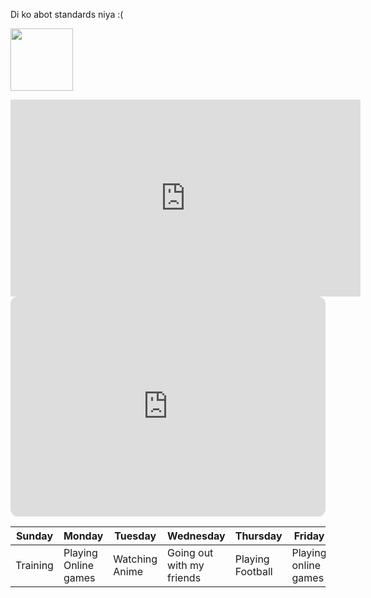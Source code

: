 Di ko abot standards niya :(


<img src="![image](https://user-images.githubusercontent.com/122423840/212249884-057fe39f-d0fd-4124-bb42-d5c97b896368.png)
" width="100" height="100">


<iframe width="560" height="315" src="https://www.youtube.com/embed/Gwc91r0UBUg" title="YouTube video player" frameborder="0" allow="accelerometer; autoplay; clipboard-write; encrypted-media; gyroscope; picture-in-picture; web-share" allowfullscreen></iframe>


<iframe style="border-radius:12px" src="https://open.spotify.com/embed/album/4shoxv60vMxSDq40tp5cSK?utm_source=generator" width="100%" height="352" frameBorder="0" allowfullscreen="" allow="autoplay; clipboard-write; encrypted-media; fullscreen; picture-in-picture" loading="lazy"></iframe>


| Sunday | Monday | Tuesday | Wednesday | Thursday | Friday | Saturday |
| ------ | ------ | ------- | --------- | -------- | ------ | -------- |
| Training | Playing Online games | Watching Anime | Going out with my friends | Playing Football | Playing online games | Training


